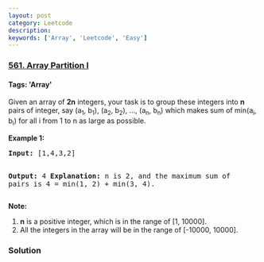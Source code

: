 ```yaml
---
layout: post
category: Leetcode
description: 
keywords: ['Array', 'Leetcode', 'Easy']
---
```

### [561. Array Partition I](https://leetcode.com/problems/array-partition-i)

#### Tags: 'Array'

<div class="content__u3I1 question-content__JfgR"><div><p>
Given an array of <b>2n</b> integers, your task is to group these integers into <b>n</b> pairs of integer, say (a<sub>1</sub>, b<sub>1</sub>), (a<sub>2</sub>, b<sub>2</sub>), ..., (a<sub>n</sub>, b<sub>n</sub>) which makes sum of min(a<sub>i</sub>, b<sub>i</sub>) for all i from 1 to n as large as possible.
</p>
<p><b>Example 1:</b><br/>
</p><pre><b>Input:</b> [1,4,3,2]

<b>Output:</b> 4
<b>Explanation:</b> n is 2, and the maximum sum of pairs is 4 = min(1, 2) + min(3, 4).
</pre>
<p></p>
<p><b>Note:</b><br/>
</p><ol>
<li><b>n</b> is a positive integer, which is in the range of [1, 10000].</li>
<li>All the integers in the array will be in the range of [-10000, 10000].</li>
</ol>
<p></p></div></div>

### Solution
